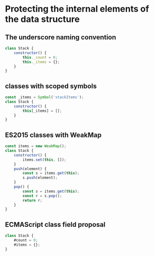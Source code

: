 # Protecting the internal elements of the data structure

## The underscore naming convention

```js
class Stack {
	constructor() {
		this._count = 0;
		this._items = {};
	}
}
```

## classes with scoped symbols

```js
const _items = Symbol('stackItems');
class Stack {
	constructor() {
		this[_items] = [];
	}
}
```

## ES2015 classes with WeakMap

```js
const items = new WeakMap();
class Stack {
	constructor() {
		items.set(this, []);
	}
	push(element) {
		const s = items.get(this);
		s.push(element);
	}
	pop() {
		const s = items.get(this);
		const r = s.pop();
		return r;
	}
}
```

## ECMAScript class field proposal

```js
class Stack {
	#count = 0;
	#items = {};
}
```

